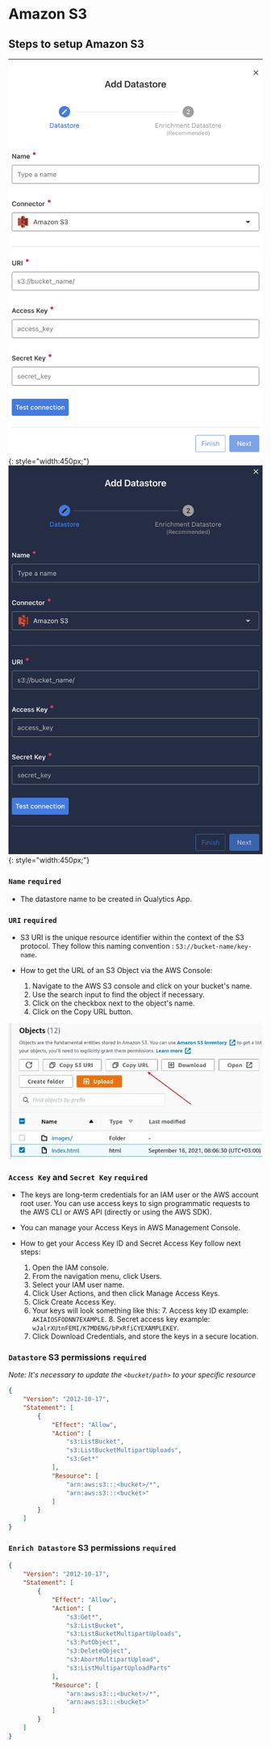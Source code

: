 # Amazon S3

## Steps to setup Amazon S3

---

![Screenshot](../assets/datastores/amazon-s3/create-datastore-light.png#only-light){: style="width:450px;"}
![Screenshot](../assets/datastores/amazon-s3/create-datastore-dark.png#only-dark){: style="width:450px;"}

### `Name` <spam id='required'>`required`</spam>

* The datastore name  to be created in Qualytics App.
### `URI` <spam id='required'>`required`</spam>

* S3 URI is the unique resource identifier within the context of the S3 protocol. They follow this naming convention : `S3://bucket-name/key-name`.

* How to get the URL of an S3 Object via the AWS Console:
    1. Navigate to the AWS S3 console and click on your bucket's name.
    2. Use the search input to find the object if necessary.
    3. Click on the checkbox next to the object's name.
    4. Click on the Copy URL button.

![Screenshot](../assets/datastores/amazon-s3/get-s3-object-url.png)

### `Access Key` and `Secret Key` <spam id='required'>`required`</spam>

* The keys are long-term credentials for an IAM user or the AWS account root user. You can use access keys to sign programmatic requests to the AWS CLI or AWS API (directly or using the AWS SDK).

* You can manage your Access Keys in AWS Management Console.

* How to get your Access Key ID and Secret Access Key follow next steps:

    1. Open the IAM console.
    2. From the navigation menu, click Users.
    3. Select your IAM user name.
    4. Click User Actions, and then click Manage Access Keys.
    5. Click Create Access Key.
    6. Your keys will look something like this:
        7. Access key ID example: `AKIAIOSFODNN7EXAMPLE`.
        8. Secret access key example: `wJalrXUtnFEMI/K7MDENG/bPxRfiCYEXAMPLEKEY`.
    9. Click Download Credentials, and store the keys in a secure location.

###  `Datastore` S3 permissions <spam id='required'>`required`</spam>

*Note: It's necessary to update the `<bucket/path>` to your specific resource*
```json
{
    "Version": "2012-10-17",
    "Statement": [
        {
            "Effect": "Allow",
            "Action": [
                "s3:ListBucket",
                "s3:ListBucketMultipartUploads",
                "s3:Get*"
            ],
            "Resource": [
                "arn:aws:s3:::<bucket>/*",
                "arn:aws:s3:::<bucket>"
            ]
        }
    ]
}
```

### `Enrich Datastore` S3 permissions <spam id='required'>`required`</spam>
```json
{
    "Version": "2012-10-17",
    "Statement": [
        {
            "Effect": "Allow",
            "Action": [
                "s3:Get*",
                "s3:ListBucket",
                "s3:ListBucketMultipartUploads",
                "s3:PutObject",
                "s3:DeleteObject",
                "s3:AbortMultipartUpload",
                "s3:ListMultipartUploadParts"
            ],
            "Resource": [
                "arn:aws:s3:::<bucket>/*",
                "arn:aws:s3:::<bucket>"
            ]
        }
    ]
}
```